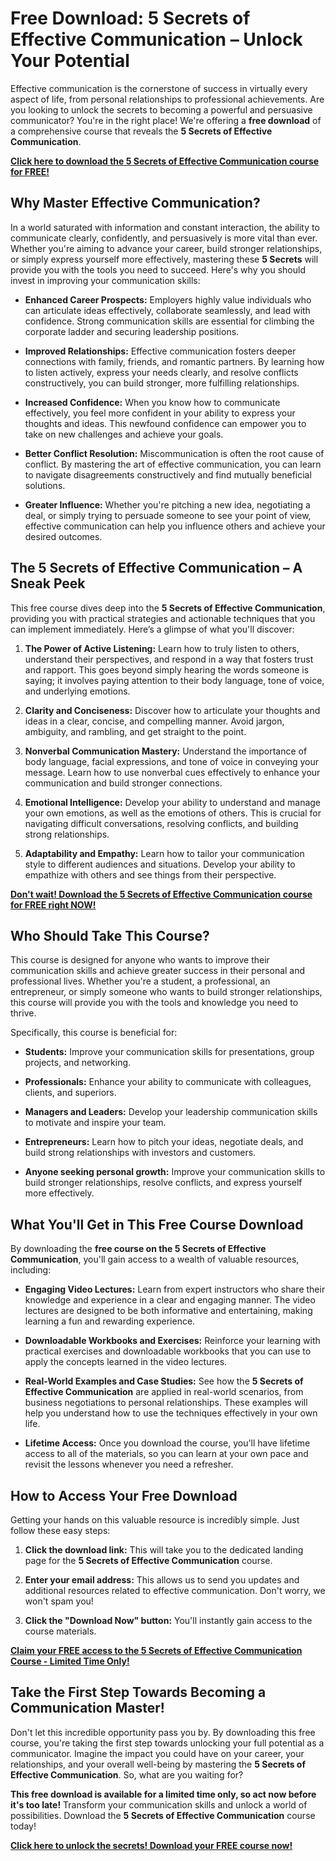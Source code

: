 # Free Download: 5 Secrets of Effective Communication – Unlock Your Potential

Effective communication is the cornerstone of success in virtually every aspect of life, from personal relationships to professional achievements. Are you looking to unlock the secrets to becoming a powerful and persuasive communicator? You're in the right place! We're offering a **free download** of a comprehensive course that reveals the **5 Secrets of Effective Communication**.

[**Click here to download the 5 Secrets of Effective Communication course for FREE!**](https://udemywork.com/5-secrets-of-effective-communication)

## Why Master Effective Communication?

In a world saturated with information and constant interaction, the ability to communicate clearly, confidently, and persuasively is more vital than ever. Whether you're aiming to advance your career, build stronger relationships, or simply express yourself more effectively, mastering these **5 Secrets** will provide you with the tools you need to succeed. Here's why you should invest in improving your communication skills:

*   **Enhanced Career Prospects:** Employers highly value individuals who can articulate ideas effectively, collaborate seamlessly, and lead with confidence. Strong communication skills are essential for climbing the corporate ladder and securing leadership positions.

*   **Improved Relationships:** Effective communication fosters deeper connections with family, friends, and romantic partners. By learning how to listen actively, express your needs clearly, and resolve conflicts constructively, you can build stronger, more fulfilling relationships.

*   **Increased Confidence:** When you know how to communicate effectively, you feel more confident in your ability to express your thoughts and ideas. This newfound confidence can empower you to take on new challenges and achieve your goals.

*   **Better Conflict Resolution:** Miscommunication is often the root cause of conflict. By mastering the art of effective communication, you can learn to navigate disagreements constructively and find mutually beneficial solutions.

*   **Greater Influence:** Whether you're pitching a new idea, negotiating a deal, or simply trying to persuade someone to see your point of view, effective communication can help you influence others and achieve your desired outcomes.

## The 5 Secrets of Effective Communication – A Sneak Peek

This free course dives deep into the **5 Secrets of Effective Communication**, providing you with practical strategies and actionable techniques that you can implement immediately. Here’s a glimpse of what you'll discover:

1.  **The Power of Active Listening:** Learn how to truly listen to others, understand their perspectives, and respond in a way that fosters trust and rapport. This goes beyond simply hearing the words someone is saying; it involves paying attention to their body language, tone of voice, and underlying emotions.

2.  **Clarity and Conciseness:** Discover how to articulate your thoughts and ideas in a clear, concise, and compelling manner. Avoid jargon, ambiguity, and rambling, and get straight to the point.

3.  **Nonverbal Communication Mastery:** Understand the importance of body language, facial expressions, and tone of voice in conveying your message. Learn how to use nonverbal cues effectively to enhance your communication and build stronger connections.

4.  **Emotional Intelligence:** Develop your ability to understand and manage your own emotions, as well as the emotions of others. This is crucial for navigating difficult conversations, resolving conflicts, and building strong relationships.

5.  **Adaptability and Empathy:** Learn how to tailor your communication style to different audiences and situations. Develop your ability to empathize with others and see things from their perspective.

[**Don't wait! Download the 5 Secrets of Effective Communication course for FREE right NOW!**](https://udemywork.com/5-secrets-of-effective-communication)

## Who Should Take This Course?

This course is designed for anyone who wants to improve their communication skills and achieve greater success in their personal and professional lives. Whether you're a student, a professional, an entrepreneur, or simply someone who wants to build stronger relationships, this course will provide you with the tools and knowledge you need to thrive.

Specifically, this course is beneficial for:

*   **Students:** Improve your communication skills for presentations, group projects, and networking.

*   **Professionals:** Enhance your ability to communicate with colleagues, clients, and superiors.

*   **Managers and Leaders:** Develop your leadership communication skills to motivate and inspire your team.

*   **Entrepreneurs:** Learn how to pitch your ideas, negotiate deals, and build strong relationships with investors and customers.

*   **Anyone seeking personal growth:** Improve your communication skills to build stronger relationships, resolve conflicts, and express yourself more effectively.

## What You'll Get in This Free Course Download

By downloading the **free course on the 5 Secrets of Effective Communication**, you'll gain access to a wealth of valuable resources, including:

*   **Engaging Video Lectures:** Learn from expert instructors who share their knowledge and experience in a clear and engaging manner. The video lectures are designed to be both informative and entertaining, making learning a fun and rewarding experience.

*   **Downloadable Workbooks and Exercises:** Reinforce your learning with practical exercises and downloadable workbooks that you can use to apply the concepts learned in the video lectures.

*   **Real-World Examples and Case Studies:** See how the **5 Secrets of Effective Communication** are applied in real-world scenarios, from business negotiations to personal relationships. These examples will help you understand how to use the techniques effectively in your own life.

*   **Lifetime Access:** Once you download the course, you'll have lifetime access to all of the materials, so you can learn at your own pace and revisit the lessons whenever you need a refresher.

## How to Access Your Free Download

Getting your hands on this valuable resource is incredibly simple. Just follow these easy steps:

1.  **Click the download link:** This will take you to the dedicated landing page for the **5 Secrets of Effective Communication** course.

2.  **Enter your email address:** This allows us to send you updates and additional resources related to effective communication. Don't worry, we won't spam you!

3.  **Click the "Download Now" button:** You'll instantly gain access to the course materials.

[**Claim your FREE access to the 5 Secrets of Effective Communication Course - Limited Time Only!**](https://udemywork.com/5-secrets-of-effective-communication)

## Take the First Step Towards Becoming a Communication Master!

Don't let this incredible opportunity pass you by. By downloading this free course, you're taking the first step towards unlocking your full potential as a communicator. Imagine the impact you could have on your career, your relationships, and your overall well-being by mastering the **5 Secrets of Effective Communication**. So, what are you waiting for?

**This free download is available for a limited time only, so act now before it's too late!** Transform your communication skills and unlock a world of possibilities. Download the **5 Secrets of Effective Communication** course today!

[**Click here to unlock the secrets! Download your FREE course now!**](https://udemywork.com/5-secrets-of-effective-communication)
